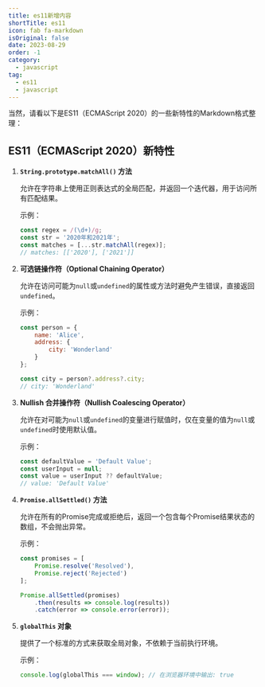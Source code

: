```yaml
---
title: es11新增内容
shortTitle: es11
icon: fab fa-markdown
isOriginal: false
date: 2023-08-29
order: -1
category:
  - javascript
tag:
  - es11
  - javascript
---
```



当然，请看以下是ES11（ECMAScript 2020）的一些新特性的Markdown格式整理：

## ES11（ECMAScript 2020）新特性

1. **`String.prototype.matchAll()` 方法**

   允许在字符串上使用正则表达式的全局匹配，并返回一个迭代器，用于访问所有匹配结果。

   示例：
   ```javascript
   const regex = /(\d+)/g;
   const str = '2020年和2021年';
   const matches = [...str.matchAll(regex)];
   // matches: [['2020'], ['2021']]
   ```

2. **可选链操作符（Optional Chaining Operator）**

   允许在访问可能为`null`或`undefined`的属性或方法时避免产生错误，直接返回`undefined`。

   示例：
   ```javascript
   const person = {
       name: 'Alice',
       address: {
           city: 'Wonderland'
       }
   };
   
   const city = person?.address?.city;
   // city: 'Wonderland'
   ```

3. **Nullish 合并操作符（Nullish Coalescing Operator）**

   允许在对可能为`null`或`undefined`的变量进行赋值时，仅在变量的值为`null`或`undefined`时使用默认值。

   示例：
   ```javascript
   const defaultValue = 'Default Value';
   const userInput = null;
   const value = userInput ?? defaultValue;
   // value: 'Default Value'
   ```

4. **`Promise.allSettled()` 方法**

   允许在所有的Promise完成或拒绝后，返回一个包含每个Promise结果状态的数组，不会抛出异常。

   示例：
   ```javascript
   const promises = [
       Promise.resolve('Resolved'),
       Promise.reject('Rejected')
   ];
   
   Promise.allSettled(promises)
       .then(results => console.log(results))
       .catch(error => console.error(error));
   ```

5. **`globalThis` 对象**

   提供了一个标准的方式来获取全局对象，不依赖于当前执行环境。

   示例：
   ```javascript
   console.log(globalThis === window); // 在浏览器环境中输出: true
   ```